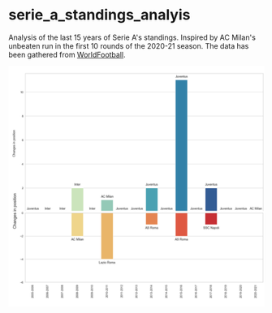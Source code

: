 # serie_a_standings_analyis
Analysis of the last 15 years of Serie A's standings. Inspired by AC Milan's unbeaten run in the first 10 rounds of the 2020-21 season.
The data has been gathered from [WorldFootball](https://www.worldfootball.net/).


![](combined_half_titles.jpg)
